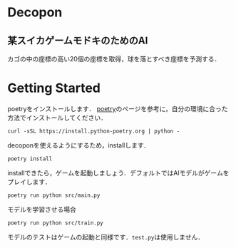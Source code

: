 # Decopon

## 某スイカゲームモドキのためのAI
カゴの中の座標の高い20個の座標を取得，球を落とすべき座標を予測する．

Getting Started
===============

poetryをインストールします．
[poetry](https://python-poetry.org/docs/)のページを参考に，自分の環境に合った方法でインストールしてください．

```
curl -sSL https://install.python-poetry.org | python -
```

decoponを使えるようにするため，installします．

```
poetry install
```

installできたら，ゲームを起動しましょう．デフォルトではAIモデルがゲームをプレイします．

```
poetry run python src/main.py
```

モデルを学習させる場合

```
poetry run python src/train.py
```

モデルのテストはゲームの起動と同様です．```test.py```は使用しません．
